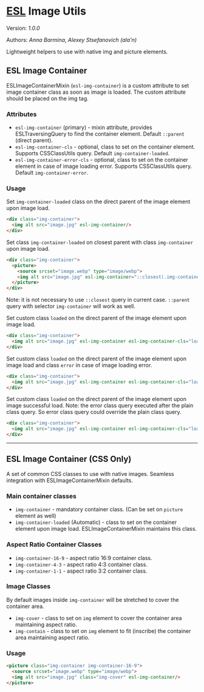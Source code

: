 # [ESL](../../../) Image Utils

Version: *1.0.0*

Authors: *Anna Barmina*, *Alexey Stsefanovich (ala'n)*

<a name="intro"></a>

Lightweight helpers to use with native img and picture elements.

## ESL Image Container

ESLImageContainerMixin (`esl-img-container`) is a custom attribute to set image container class as soon as image is loaded.
The custom attribute should be placed on the img tag. 

### Attributes

- `esl-img-container` (primary) - mixin attribute, provides ESLTraversingQuery to find the container element. Default `::parent` (direct parent).
- `esl-img-container-cls` - optional, class to set on the container element. Supports CSSClassUtils query. Default `img-container-loaded`.
- `esl-img-container-error-cls` - optional, class to set on the container element in case of image loading error. Supports CSSClassUtils query. Default `img-container-error`.

### Usage

Set `img-container-loaded` class on the direct parent of the image element upon image load.
```html
<div class="img-container">
  <img alt src="image.jpg" esl-img-container/>
</div>
```

Set class `img-container-loaded` on closest parent with class `img-container` upon image load.
```html
<div class="img-container">
  <picture>
    <source srcset="image.webp" type="image/webp">
    <img alt src="image.jpg" esl-img-container="::closest(.img-container)"/>
  </picture>
</div>
```
Note: it is not necessary to use `::closest` query in current case. `::parent` query with selector `img-container` will work as well.

Set custom class `loaded` on the direct parent of the image element upon image load.
```html
<div class="img-container">
  <img alt src="image.jpg" esl-img-container esl-img-container-cls="loaded"/>
</div>
```

Set custom class `loaded` on the direct parent of the image element upon image load and class `error` in case of image loading error.
```html
<div class="img-container">
  <img alt src="image.jpg" esl-img-container esl-img-container-cls="loaded" esl-img-container-error-cls="error"/>
</div>
```

Set custom class `loaded` on the direct parent of the image element upon image successful load.
Note: the error class query executed after the plain class query. So error class query could override the plain class query.
```html
<div class="img-container">
  <img alt src="image.jpg" esl-img-container esl-img-container-cls="loaded" esl-img-container-error-cls="!loaded"/>
</div>
```

---

## ESL Image Container (CSS Only)
A set of common CSS classes to use with native images. Seamless integration with ESLImageContainerMixin defaults. 

### Main container classes
- `img-container` - mandatory container class. (Can be set on `picture` element as well)
- `img-container-loaded` (Automatic) - class to set on the container element upon image load. ESLImageContainerMixin maintains this class.

### Aspect Ratio Container Classes
  - `img-container-16-9` - aspect ratio 16:9 container class.
  - `img-container-4-3` - aspect ratio 4:3 container class.
  - `img-container-1-1` - aspect ratio 3:2 container class.

### Image Classes
By default images inside `img-container` will be stretched to cover the container area.
  - `img-cover` - class to set on `img` element to cover the container area maintaining aspect ratio.
  - `img-contain` - class to set on `img` element to fit (inscribe) the container area maintaining aspect ratio.

### Usage
```html
<picture class="img-container img-container-16-9">
  <source srcset="image.webp" type="image/webp">
  <img alt src="image.jpg" class="img-cover" esl-img-container/>
</picture>
```
